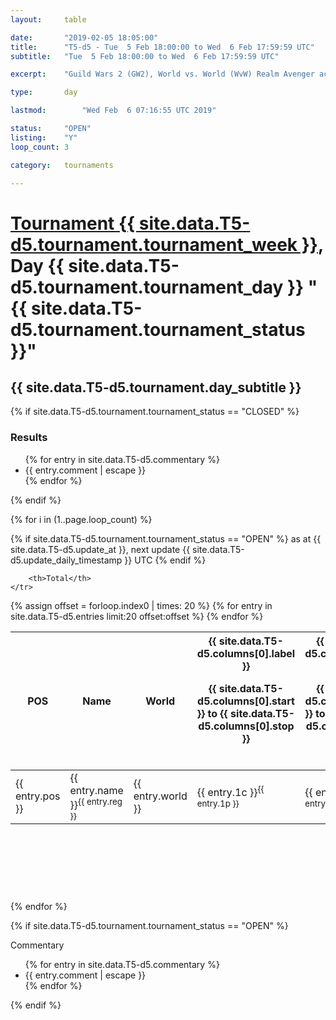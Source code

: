 ```yaml
---
layout: 	table

date: 		"2019-02-05 18:05:00"
title: 		"T5-d5 - Tue  5 Feb 18:00:00 to Wed  6 Feb 17:59:59 UTC"
subtitle: 	"Tue  5 Feb 18:00:00 to Wed  6 Feb 17:59:59 UTC"

excerpt:    "Guild Wars 2 (GW2), World vs. World (WvW) Realm Avenger achivement Tournament. \"Every Kill Counts\""

type:       day

lastmod: 		"Wed Feb  6 07:16:55 UTC 2019"

status:     "OPEN"
listing:    "Y"
loop_count: 3

category: 	tournaments

---
```

<div class="table_header">
    <h1><a href="{{ site.data.T5-d5.tournament.week_url }}">Tournament {{ site.data.T5-d5.tournament.tournament_week }}</a>, Day {{ site.data.T5-d5.tournament.tournament_day }} "{{ site.data.T5-d5.tournament.tournament_status }}"</h1>
    <h2>{{ site.data.T5-d5.tournament.day_subtitle }}</h2> 
</div>

{% if site.data.T5-d5.tournament.tournament_status == "CLOSED" %} 
<div class="commentary">
  <h3>Results</h3>
  <ul>
    {% for entry in site.data.T5-d5.commentary %}
    <li class="commentary_list">{{ entry.comment | escape }}</li>
    {% endfor %}
  </ul>
</div>
{% endif %}


{% for i in (1..page.loop_count) %}

{% if site.data.T5-d5.tournament.tournament_status == "OPEN" %} 
<span class="table_nextupdate">as at {{ site.data.T5-d5.update_at }}, next update {{ site.data.T5-d5.update_daily_timestamp }} UTC</span> 
{% endif %}

<table class="day_table">
  <colgroup>
    <col style="width:18px">
    <col style="width:55px">
    <col style="width:55px">
    <col style="width:12px">
    <col style="width:12px">
    <col style="width:12px">
    <col style="width:12px">
    <col style="width:12px">
    <col style="width:12px">
    <col style="width:12px">
    <col style="width:12px">
    <col style="width:12px">
    <col style="width:12px">
    <col style="width:12px">
    <col style="width:12px">
    <col style="width:12px">
    <col style="width:12px">
    <col style="width:12px">
    <col style="width:12px">
    <col style="width:12px">
    <col style="width:12px">
    <col style="width:12px">
    <col style="width:12px">
    <col style="width:12px">
    <col style="width:12px">
    <col style="width:12px">
    <col style="width:12px">
    <col style="width:18px">
  </colgroup>  
  <thead>
    <tr>
        <th>POS</th>
        <th class="AlignLeft">Name</th>
        <th class="AlignLeft">World</th>

<th><div class="label">{{ site.data.T5-d5.columns[0].label }}<p class="onhover">{{ site.data.T5-d5.columns[0].start }} to {{ site.data.T5-d5.columns[0].stop }}</p></div>​</th>
<th><div class="label">{{ site.data.T5-d5.columns[1].label }}<p class="onhover">{{ site.data.T5-d5.columns[1].start }} to {{ site.data.T5-d5.columns[1].stop }}</p></div>​</th>
<th><div class="label">{{ site.data.T5-d5.columns[2].label }}<p class="onhover">{{ site.data.T5-d5.columns[2].start }} to {{ site.data.T5-d5.columns[2].stop }}</p></div>​</th>
<th><div class="label">{{ site.data.T5-d5.columns[3].label }}<p class="onhover">{{ site.data.T5-d5.columns[3].start }} to {{ site.data.T5-d5.columns[3].stop }}</p></div>​</th>
<th><div class="label">{{ site.data.T5-d5.columns[4].label }}<p class="onhover">{{ site.data.T5-d5.columns[4].start }} to {{ site.data.T5-d5.columns[4].stop }}</p></div>​</th>
<th><div class="label">{{ site.data.T5-d5.columns[5].label }}<p class="onhover">{{ site.data.T5-d5.columns[5].start }} to {{ site.data.T5-d5.columns[5].stop }}</p></div>​</th>
<th><div class="label">{{ site.data.T5-d5.columns[6].label }}<p class="onhover">{{ site.data.T5-d5.columns[6].start }} to {{ site.data.T5-d5.columns[6].stop }}</p></div>​</th>
<th><div class="label">{{ site.data.T5-d5.columns[7].label }}<p class="onhover">{{ site.data.T5-d5.columns[7].start }} to {{ site.data.T5-d5.columns[7].stop }}</p></div>​</th>
<th><div class="label">{{ site.data.T5-d5.columns[8].label }}<p class="onhover">{{ site.data.T5-d5.columns[8].start }} to {{ site.data.T5-d5.columns[8].stop }}</p></div>​</th>
<th><div class="label">{{ site.data.T5-d5.columns[9].label }}<p class="onhover">{{ site.data.T5-d5.columns[9].start }} to {{ site.data.T5-d5.columns[9].stop }}</p></div>​</th>
<th><div class="label">{{ site.data.T5-d5.columns[10].label }}<p class="onhover">{{ site.data.T5-d5.columns[10].start }} to {{ site.data.T5-d5.columns[10].stop }}</p></div>​</th>

<th><div class="label">{{ site.data.T5-d5.columns[11].label }}<p class="onhover">{{ site.data.T5-d5.columns[11].start }} to {{ site.data.T5-d5.columns[11].stop }}</p></div>​</th>
<th><div class="label">{{ site.data.T5-d5.columns[12].label }}<p class="onhover">{{ site.data.T5-d5.columns[12].start }} to {{ site.data.T5-d5.columns[12].stop }}</p></div>​</th>
<th><div class="label">{{ site.data.T5-d5.columns[13].label }}<p class="onhover">{{ site.data.T5-d5.columns[13].start }} to {{ site.data.T5-d5.columns[13].stop }}</p></div>​</th>
<th><div class="label">{{ site.data.T5-d5.columns[14].label }}<p class="onhover">{{ site.data.T5-d5.columns[14].start }} to {{ site.data.T5-d5.columns[14].stop }}</p></div>​</th>
<th><div class="label">{{ site.data.T5-d5.columns[15].label }}<p class="onhover">{{ site.data.T5-d5.columns[15].start }} to {{ site.data.T5-d5.columns[15].stop }}</p></div>​</th>
<th><div class="label">{{ site.data.T5-d5.columns[16].label }}<p class="onhover">{{ site.data.T5-d5.columns[16].start }} to {{ site.data.T5-d5.columns[16].stop }}</p></div>​</th>
<th><div class="label">{{ site.data.T5-d5.columns[17].label }}<p class="onhover">{{ site.data.T5-d5.columns[17].start }} to {{ site.data.T5-d5.columns[17].stop }}</p></div>​</th>
<th><div class="label">{{ site.data.T5-d5.columns[18].label }}<p class="onhover">{{ site.data.T5-d5.columns[18].start }} to {{ site.data.T5-d5.columns[18].stop }}</p></div>​</th>
<th><div class="label">{{ site.data.T5-d5.columns[19].label }}<p class="onhover">{{ site.data.T5-d5.columns[19].start }} to {{ site.data.T5-d5.columns[19].stop }}</p></div>​</th>
<th><div class="label">{{ site.data.T5-d5.columns[20].label }}<p class="onhover">{{ site.data.T5-d5.columns[20].start }} to {{ site.data.T5-d5.columns[20].stop }}</p></div>​</th>

<th><div class="label">{{ site.data.T5-d5.columns[21].label }}<p class="onhover">{{ site.data.T5-d5.columns[21].start }} to {{ site.data.T5-d5.columns[21].stop }}</p></div>​</th>
<th><div class="label">{{ site.data.T5-d5.columns[22].label }}<p class="onhover">{{ site.data.T5-d5.columns[22].start }} to {{ site.data.T5-d5.columns[22].stop }}</p></div>​</th>
<th><div class="label">{{ site.data.T5-d5.columns[23].label }}<p class="onhover">{{ site.data.T5-d5.columns[23].start }} to {{ site.data.T5-d5.columns[23].stop }}</p></div>​</th>

        <th>Total</th>
    </tr>
  </thead>
  {% assign offset = forloop.index0 | times: 20 %}
<tbody>
{% for entry in site.data.T5-d5.entries limit:20 offset:offset %}
  <tr>
    <td class="pl{{ entry.pos }}">{{ entry.pos }}</td>
    <td class="AlignLeft">{{ entry.name }}<sup>{{ entry.reg }}</sup></td>
    <td class="AlignLeft">{{ entry.world }}</td>
    <td class="pl{{ entry.1p }}">{{ entry.1c }}<sup>{{ entry.1p }}</sup></td>
    <td class="pl{{ entry.2p }}">{{ entry.2c }}<sup>{{ entry.2p }}</sup></td>
    <td class="pl{{ entry.3p }}">{{ entry.3c }}<sup>{{ entry.3p }}</sup></td>
    <td class="pl{{ entry.4p }}">{{ entry.4c }}<sup>{{ entry.4p }}</sup></td>
    <td class="pl{{ entry.5p }}">{{ entry.5c }}<sup>{{ entry.5p }}</sup></td>
    <td class="pl{{ entry.6p }}">{{ entry.6c }}<sup>{{ entry.6p }}</sup></td>
    <td class="pl{{ entry.7p }}">{{ entry.7c }}<sup>{{ entry.7p }}</sup></td>
    <td class="pl{{ entry.8p }}">{{ entry.8c }}<sup>{{ entry.8p }}</sup></td>
    <td class="pl{{ entry.9p }}">{{ entry.9c }}<sup>{{ entry.9p }}</sup></td>
    <td class="pl{{ entry.10p }}">{{ entry.10c }}<sup>{{ entry.10p }}</sup></td>
    <td class="pl{{ entry.11p }}">{{ entry.11c }}<sup>{{ entry.11p }}</sup></td>
    <td class="pl{{ entry.12p }}">{{ entry.12c }}<sup>{{ entry.12p }}</sup></td>
    <td class="pl{{ entry.13p }}">{{ entry.13c }}<sup>{{ entry.13p }}</sup></td>
    <td class="pl{{ entry.14p }}">{{ entry.14c }}<sup>{{ entry.14p }}</sup></td>
    <td class="pl{{ entry.15p }}">{{ entry.15c }}<sup>{{ entry.15p }}</sup></td>
    <td class="pl{{ entry.16p }}">{{ entry.16c }}<sup>{{ entry.16p }}</sup></td>
    <td class="pl{{ entry.17p }}">{{ entry.17c }}<sup>{{ entry.17p }}</sup></td>
    <td class="pl{{ entry.18p }}">{{ entry.18c }}<sup>{{ entry.18p }}</sup></td>
    <td class="pl{{ entry.19p }}">{{ entry.19c }}<sup>{{ entry.19p }}</sup></td>
    <td class="pl{{ entry.20p }}">{{ entry.20c }}<sup>{{ entry.20p }}</sup></td>
    <td class="pl{{ entry.21p }}">{{ entry.21c }}<sup>{{ entry.21p }}</sup></td>
    <td class="pl{{ entry.22p }}">{{ entry.22c }}<sup>{{ entry.22p }}</sup></td>
    <td class="pl{{ entry.23p }}">{{ entry.23c }}<sup>{{ entry.23p }}</sup></td>
    <td class="pl{{ entry.24p }}">{{ entry.24c }}<sup>{{ entry.24p }}</sup></td>
    <td>{{ entry.total }}</td>
  </tr>
{% endfor %}  
</tbody>
</table>
<div class="leaderboard">
  <script async src="//pagead2.googlesyndication.com/pagead/js/adsbygoogle.js"></script>
  <!-- 728x90 -->
  <ins class="adsbygoogle"
       style="display:inline-block;width:728px;height:90px"
       data-ad-client="ca-pub-3274917281288240"
       data-ad-slot="3870538733"></ins>
  <script>
  (adsbygoogle = window.adsbygoogle || []).push({});
  </script>    
</div>
<br />
{% endfor %}

{% if site.data.T5-d5.tournament.tournament_status == "OPEN" %} 
<div class="commentary">
  <span class="commentary_title">Commentary</span>
  <ul>
    {% for entry in site.data.T5-d5.commentary %}
    <li class="commentary_list">{{ entry.comment | escape }}</li>
    {% endfor %}
  </ul>
</div>
{% endif %}


